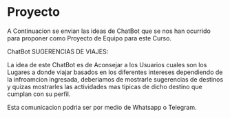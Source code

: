# Proyecto

A Continuacion se envian las ideas de ChatBot que se nos han ocurrido para proponer como Proyecto de Equipo para este Curso.


ChatBot SUGERENCIAS DE VIAJES:

La idea de este ChatBot es de Aconsejar a los Usuarios cuales son los Lugares a donde viajar basados en los diferentes intereses dependiendo de la infroamcion ingresada, deberiamos de mostrarle sugerencias de destinos y quizas mostrarles las actividades mas tipicas de dicho destino que cumplan con su perfil.

Esta comunicacion podria ser por medio de Whatsapp o Telegram.

